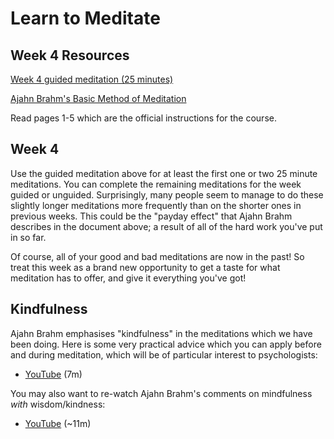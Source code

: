# Learn to Meditate

## Week 4 Resources

[Week 4 guided meditation (25 minutes)](https://goo.gl/UTqUJG)

[Ajahn Brahm's Basic Method of Meditation](ajahn-brahm_the-basic-method-of-meditation.pdf)

Read pages 1-5 which are the official instructions for the course.

## Week 4

Use the guided meditation above for at least the first one or two 25 minute meditations.  You can complete the remaining meditations for the week guided or unguided.  Surprisingly, many people seem to manage to do these slightly longer meditations more frequently than on the shorter ones in previous weeks.  This could be the "payday effect" that Ajahn Brahm describes in the document above; a result of all of the hard work you've put in so far.  

Of course, all of your good and bad meditations are now in the past!  So treat this week as a brand new opportunity to get a taste for what meditation has to offer, and give it everything you've got!

## Kindfulness

Ajahn Brahm emphasises "kindfulness" in the meditations which we have been doing.  Here is some very practical advice which you can apply before and during meditation, which will be of particular interest to psychologists:

* [YouTube](https://www.youtube.com/embed/UU2oKq8X_po?start=240&end=712) (7m)

You may also want to re-watch Ajahn Brahm's comments on mindfulness _with_ wisdom/kindness:

* [YouTube](https://www.youtube.com/embed/XLZYPojKYw4?start=810&end=1515) (~11m)


